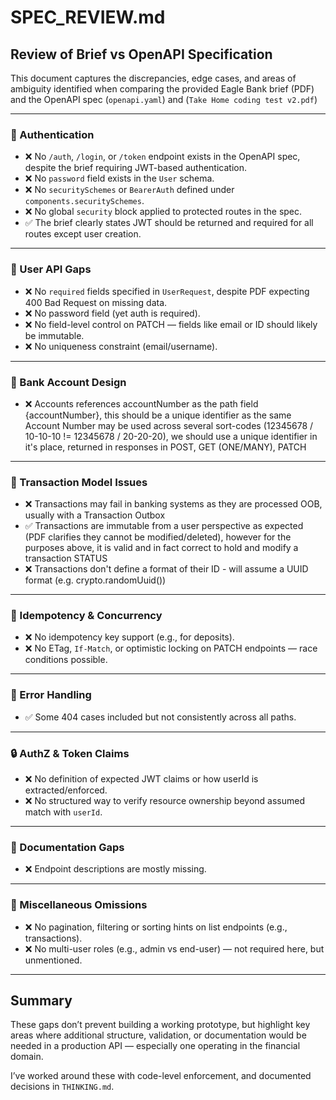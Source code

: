# SPEC_REVIEW.md

## Review of Brief vs OpenAPI Specification

This document captures the discrepancies, edge cases, and areas of ambiguity identified when comparing the provided Eagle Bank brief (PDF) and the OpenAPI spec (`openapi.yaml`) and (`Take Home coding test v2.pdf`)

---

### 🔐 Authentication

- ❌ No `/auth`, `/login`, or `/token` endpoint exists in the OpenAPI spec, despite the brief requiring JWT-based authentication.
- ❌ No `password` field exists in the `User` schema.
- ❌ No `securitySchemes` or `BearerAuth` defined under `components.securitySchemes`.
- ❌ No global `security` block applied to protected routes in the spec.
- ✅ The brief clearly states JWT should be returned and required for all routes except user creation.

---

### 🧑 User API Gaps

- ❌ No `required` fields specified in `UserRequest`, despite PDF expecting 400 Bad Request on missing data.
- ❌ No password field (yet auth is required).
- ❌ No field-level control on PATCH — fields like email or ID should likely be immutable.
- ❌ No uniqueness constraint (email/username).

---

### 🏦 Bank Account Design

- ❌ Accounts references accountNumber as the path field {accountNumber}, this should be a unique identifier as the same Account Number may be used across several sort-codes (12345678 / 10-10-10 != 12345678 / 20-20-20), we should use a unique identifier in it's place, returned in responses in POST, GET (ONE/MANY), PATCH 

---

### 💸 Transaction Model Issues

- ❌ Transactions may fail in banking systems as they are processed OOB, usually with a Transaction Outbox
- ✅ Transactions are immutable from a user perspective as expected (PDF clarifies they cannot be modified/deleted), however for the purposes above, it is valid and in fact correct to hold and modify a transaction STATUS
- ❌ Transactions don't define a format of their ID - will assume a UUID format (e.g. crypto.randomUuid())

---

### 🔄 Idempotency & Concurrency

- ❌ No idempotency key support (e.g., for deposits).
- ❌ No ETag, `If-Match`, or optimistic locking on PATCH endpoints — race conditions possible.

---

### 🧪 Error Handling

- ✅ Some 404 cases included but not consistently across all paths.

---

### 🔒 AuthZ & Token Claims

- ❌ No definition of expected JWT claims or how userId is extracted/enforced.
- ❌ No structured way to verify resource ownership beyond assumed match with `userId`.

---

### 📄 Documentation Gaps

- ❌ Endpoint descriptions are mostly missing.

---

### 🚨 Miscellaneous Omissions

- ❌ No pagination, filtering or sorting hints on list endpoints (e.g., transactions).
- ❌ No multi-user roles (e.g., admin vs end-user) — not required here, but unmentioned.

---

## Summary

These gaps don’t prevent building a working prototype, but highlight key areas where additional structure, validation, or documentation would be needed in a production API — especially one operating in the financial domain.

I’ve worked around these with code-level enforcement, and documented decisions in `THINKING.md`.
